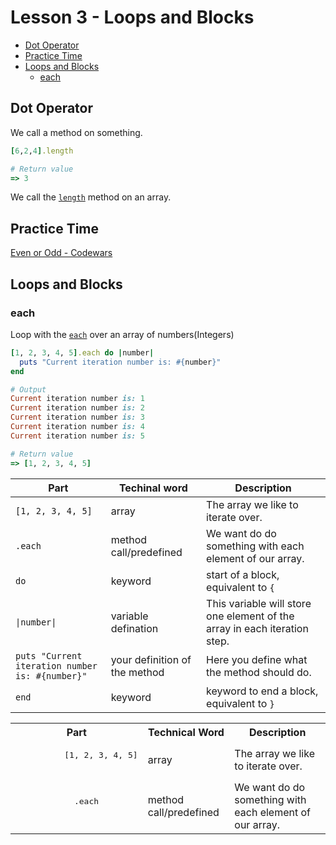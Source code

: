 # Lesson 3 - Loops and Blocks

  - [Dot Operator](#dot-operator)
  - [Practice Time](#practice-time)
  - [Loops and Blocks](#loops-and-blocks)
    - [each](#each)

## Dot Operator

We call a method on something. 
```ruby
[6,2,4].length

# Return value
=> 3
```

We call the [`length`](https://rubyapi.org/2.7/o/array#method-i-length) method on an array. 

## Practice Time

[Even or Odd - Codewars](https://www.codewars.com/kata/53da3dbb4a5168369a0000fe)

## Loops and Blocks

### each

Loop with the [`each`](https://rubyapi.org/2.7/o/array#method-i-each) over an array of numbers(Integers)
```ruby
[1, 2, 3, 4, 5].each do |number|
  puts "Current iteration number is: #{number}"
end

# Output
Current iteration number is: 1
Current iteration number is: 2
Current iteration number is: 3
Current iteration number is: 4
Current iteration number is: 5

# Return value
=> [1, 2, 3, 4, 5]
```

|Part|Techinal word|Description|
|-|-|-|
|`[1, 2, 3, 4, 5]`|array|The array we like to iterate over.|
|`.each`|method call/predefined|We want do do something with each element of our array.|
|`do`|keyword|start of a block, equivalent to `{`|
|`\|number\|`|variable defination|This variable will store one element of the array in each iteration step.|
|`puts "Current iteration number is: #{number}"`|your definition of the method|Here you define what the method should do.|
|`end`|keyword|keyword to end a block, equivalent to `}`|


<table>
  <tr>
    <th>Part</th>
    <th>Technical Word</th>
    <th>Description</th>
  </tr>
  <tr>
    <td>
       <pre lang="ruby">
          [1, 2, 3, 4, 5]
       </pre>
    </td>
    <td>array</td>
    <td>The array we like to iterate over.</td>
  </tr>
    <tr>
      <td>
         <pre lang="ruby">
            .each
         </pre>
      </td>
      <td>method call/predefined</td>
      <td>We want do do something with each element of our array.</td>
  </tr>
